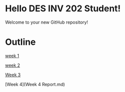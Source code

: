 # Hello DES INV 202 Student!
Welcome to your new GitHub repository! 

# Outline
[week 1](https://github.com/Berkeley-MDes/tdf-fa24-zhang-jr-00/blob/main/Week%201%20Report.md)

[week 2](https://github.com/Berkeley-MDes/tdf-fa24-zhang-jr-00/blob/main/Week%202%20Report.md#week-2-report-2)

[Week 3](https://github.com/Berkeley-MDes/tdf-fa24-zhang-jr-00/blob/main/Week%203%20Report.md)

[Week 4](Week 4 Report.md)
